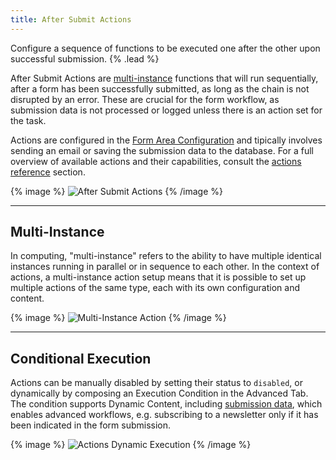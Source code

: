 ```yaml
---
title: After Submit Actions
---
```


Configure a sequence of functions to be executed one after the other upon successful submission. {% .lead %}

After Submit Actions are [multi-instance](#multi-instance) functions that will run sequentially, after a form has been successfully submitted, as long as the chain is not disrupted by an error. These are crucial for the form workflow, as submission data is not processed or logged unless there is an action set for the task.

Actions are configured in the [Form Area Configuration](../form-area#configuration) and tipically involves sending an email or saving the submission data to the database. For a full overview of available actions and their capabilities, consult the [actions reference](../actions) section.

{% image %}
![After Submit Actions](/assets/ytp/forms/actions.webp)
{% /image %}

---

## Multi-Instance

In computing, "multi-instance" refers to the ability to have multiple identical instances running in parallel or in sequence to each other. In the context of actions, a multi-instance action setup means that it is possible to set up multiple actions of the same type, each with its own configuration and content.

{% image %}
![Multi-Instance Action](/assets/ytp/forms/form-action-multi-instance.png)
{% /image %}

---

## Conditional Execution

Actions can be manually disabled by setting their status to `disabled`, or dynamically by composing an Execution Condition in the Advanced Tab. The condition supports Dynamic Content, including [submission data](../dynamic#submission-data-source), which enables advanced workflows, e.g. subscribing to a newsletter only if it has been indicated in the form submission.

{% image %}
![Actions Dynamic Execution](/assets/ytp/forms/form-action-exec-dynamic.webp)
{% /image %}
